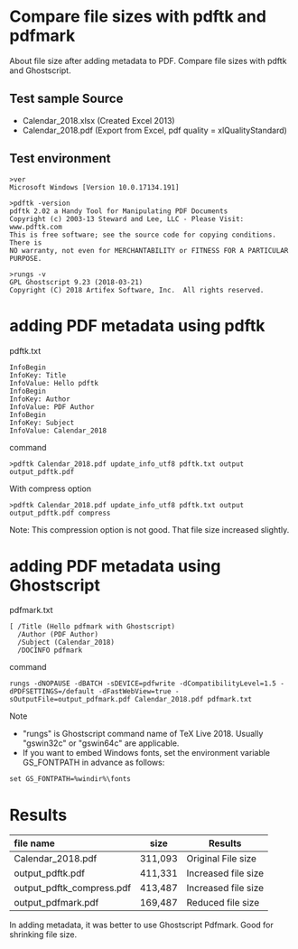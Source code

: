# Compare file sizes with pdftk and pdfmark

About file size after adding metadata to PDF. Compare file sizes with pdftk and Ghostscript.

## Test sample Source

*   Calendar_2018.xlsx (Created Excel 2013)
*   Calendar_2018.pdf  (Export from Excel, pdf quality = xlQualityStandard)

## Test environment

```
>ver
Microsoft Windows [Version 10.0.17134.191]

>pdftk -version
pdftk 2.02 a Handy Tool for Manipulating PDF Documents
Copyright (c) 2003-13 Steward and Lee, LLC - Please Visit: www.pdftk.com
This is free software; see the source code for copying conditions. There is
NO warranty, not even for MERCHANTABILITY or FITNESS FOR A PARTICULAR PURPOSE.

>rungs -v
GPL Ghostscript 9.23 (2018-03-21)
Copyright (C) 2018 Artifex Software, Inc.  All rights reserved.
```

# adding PDF metadata using pdftk

pdftk.txt
```
InfoBegin
InfoKey: Title
InfoValue: Hello pdftk
InfoBegin
InfoKey: Author
InfoValue: PDF Author
InfoBegin
InfoKey: Subject
InfoValue: Calendar_2018
```

command
```
>pdftk Calendar_2018.pdf update_info_utf8 pdftk.txt output output_pdftk.pdf
```

With  compress option
```
>pdftk Calendar_2018.pdf update_info_utf8 pdftk.txt output output_pdftk.pdf compress
```
Note: This compression option is not good. That file size increased slightly.


# adding PDF metadata using Ghostscript

pdfmark.txt
```
[ /Title (Hello pdfmark with Ghostscript)
  /Author (PDF Author)
  /Subject (Calendar_2018)
  /DOCINFO pdfmark
```

command
```
rungs -dNOPAUSE -dBATCH -sDEVICE=pdfwrite -dCompatibilityLevel=1.5 -dPDFSETTINGS=/default -dFastWebView=true -sOutputFile=output_pdfmark.pdf Calendar_2018.pdf pdfmark.txt
```

Note
*   "rungs" is Ghostscript command name of TeX Live 2018. Usually "gswin32c" or "gswin64c" are applicable.
*   If you want to embed Windows fonts, set the environment variable GS_FONTPATH in advance as follows:
```
set GS_FONTPATH=%windir%\fonts
```


# Results

| file name                |  size  |    Results|
|:------------------------|--------|--------------------|
|Calendar_2018.pdf        | 311,093| Original File size|
|output_pdftk.pdf         | 411,331| Increased file size|
|output_pdftk_compress.pdf| 413,487| Increased file size|
|output_pdfmark.pdf       | 169,487| Reduced file size|


In adding metadata, it was better to use Ghostscript Pdfmark.
Good for shrinking file size.
